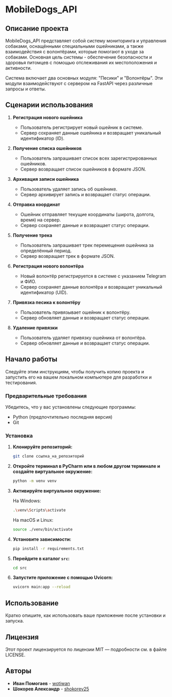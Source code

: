 # MobileDogs_API

## Описание проекта

MobileDogs_API представляет собой систему мониторинга и управления собаками, оснащёнными специальными ошейниками, а также взаимодействия с волонтёрами, которые помогают в уходе за собаками. Основная цель системы - обеспечение безопасности и здоровья питомцев с помощью отслеживания их местоположения и активности.

Система включает два основных модуля: "Песики" и "Волонтёры". Эти модули взаимодействуют с сервером на FastAPI через различные запросы и ответы.

## Сценарии использования

1. **Регистрация нового ошейника**
    - Пользователь регистрирует новый ошейник в системе.
    - Сервер сохраняет данные ошейника и возвращает уникальный идентификатор (ID).

2. **Получение списка ошейников**
    - Пользователь запрашивает список всех зарегистрированных ошейников.
    - Сервер возвращает список ошейников в формате JSON.

3. **Архивация записи ошейника**
    - Пользователь удаляет запись об ошейнике.
    - Сервер архивирует запись и возвращает статус операции.

4. **Отправка координат**
    - Ошейник отправляет текущие координаты (широта, долгота, время) на сервер.
    - Сервер сохраняет данные и возвращает статус операции.

5. **Получение трека**
    - Пользователь запрашивает трек перемещения ошейника за определённый период.
    - Сервер возвращает трек в формате JSON.

6. **Регистрация нового волонтёра**
    - Новый волонтёр регистрируется в системе с указанием Telegram и ФИО.
    - Сервер сохраняет данные волонтёра и возвращает уникальный идентификатор (UID).

7. **Привязка песика к волонтёру**
    - Пользователь привязывает ошейник к волонтёру.
    - Сервер обновляет данные и возвращает статус операции.

8. **Удаление привязки**
    - Пользователь удаляет привязку ошейника от волонтёра.
    - Сервер обновляет данные и возвращает статус операции.

## Начало работы

Следуйте этим инструкциям, чтобы получить копию проекта и запустить его на вашем локальном компьютере для разработки и тестирования.

### Предварительные требования

Убедитесь, что у вас установлены следующие программы:
- Python (предпочтительно последняя версия)
- Git

### Установка

1. **Клонируйте репозиторий:**

    ```sh
    git clone ссылка_на_репозиторий
    ```

2. **Откройте терминал в PyCharm или в любом другом терминале и создайте виртуальное окружение:**

    ```sh
    python -m venv venv
    ```

3. **Активируйте виртуальное окружение:**

    На Windows:
    ```sh
    .\venv\Scripts\activate
    ```

    На macOS и Linux:
    ```sh
    source ./venv/bin/activate
    ```

4. **Установите зависимости:**

    ```sh
    pip install -r requirements.txt
    ```

5. **Перейдите в каталог `src`:**

    ```sh
    cd src
    ```

6. **Запустите приложение с помощью Uvicorn:**

    ```sh
    uvicorn main:app --reload
    ```

## Использование

Кратко опишите, как использовать ваше приложение после установки и запуска.

## Лицензия

Этот проект лицензируется по лицензии MIT — подробности см. в файле LICENSE.

## Авторы

- **Иван Помогаев** - [wotiwan](https://github.com/wotiwan)
- **Шокорев Александр** - [shokorev25](https://github.com/shokorev25)

